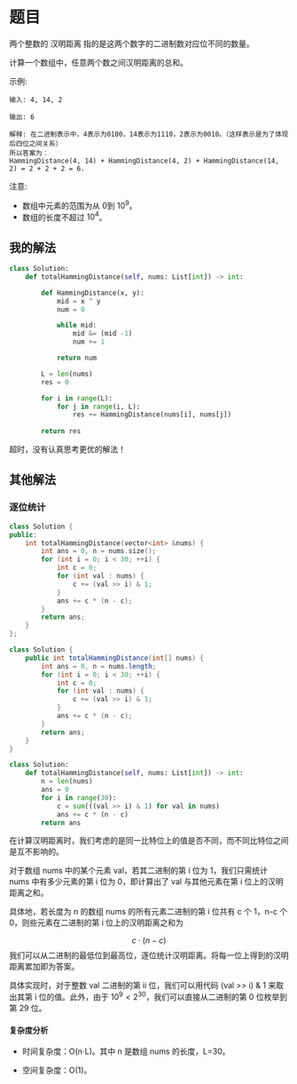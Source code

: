 # 题目

两个整数的 汉明距离 指的是这两个数字的二进制数对应位不同的数量。

计算一个数组中，任意两个数之间汉明距离的总和。

示例:

```
输入: 4, 14, 2

输出: 6

解释: 在二进制表示中，4表示为0100，14表示为1110，2表示为0010。（这样表示是为了体现后四位之间关系）
所以答案为：
HammingDistance(4, 14) + HammingDistance(4, 2) + HammingDistance(14, 2) = 2 + 2 + 2 = 6.
```

注意:

- 数组中元素的范围为从 $0$到 $10^9$。
- 数组的长度不超过 $10^4$。

## 我的解法

```python
class Solution:
    def totalHammingDistance(self, nums: List[int]) -> int:

        def HammingDistance(x, y):
            mid = x ^ y
            num = 0

            while mid:
                mid &= (mid -1)
                num += 1

            return num

        L = len(nums)
        res = 0

        for i in range(L):
            for j in range(i, L):
                res += HammingDistance(nums[i], nums[j])
        
        return res
```

超时，没有认真思考更优的解法！

## 其他解法

### 逐位统计

```c++
class Solution {
public:
    int totalHammingDistance(vector<int> &nums) {
        int ans = 0, n = nums.size();
        for (int i = 0; i < 30; ++i) {
            int c = 0;
            for (int val : nums) {
                c += (val >> i) & 1;
            }
            ans += c * (n - c);
        }
        return ans;
    }
};
```

```java
class Solution {
    public int totalHammingDistance(int[] nums) {
        int ans = 0, n = nums.length;
        for (int i = 0; i < 30; ++i) {
            int c = 0;
            for (int val : nums) {
                c += (val >> i) & 1;
            }
            ans += c * (n - c);
        }
        return ans;
    }
}
```

```python
class Solution:
    def totalHammingDistance(self, nums: List[int]) -> int:
        n = len(nums)
        ans = 0
        for i in range(30):
            c = sum(((val >> i) & 1) for val in nums)
            ans += c * (n - c)
        return ans
```

在计算汉明距离时，我们考虑的是同一比特位上的值是否不同，而不同比特位之间是互不影响的。

对于数组 nums 中的某个元素 val，若其二进制的第 i 位为 1，我们只需统计 nums 中有多少元素的第 i 位为 0，即计算出了 val 与其他元素在第 i 位上的汉明距离之和。

具体地，若长度为 n 的数组 nums 的所有元素二进制的第 i 位共有 c 个 1，n-c 个 0，则些元素在二进制的第 i 位上的汉明距离之和为

$$
c\cdot(n-c)
$$
我们可以从二进制的最低位到最高位，逐位统计汉明距离。将每一位上得到的汉明距离累加即为答案。

具体实现时，对于整数 val 二进制的第 ii 位，我们可以用代码 (val >> i) & 1 来取出其第 i 位的值。此外，由于 $10^9<2^{30}$，我们可以直接从二进制的第 0 位枚举到第 29 位。

#### 复杂度分析

- 时间复杂度：O(n⋅L)。其中 n 是数组 nums 的长度，L=30。

- 空间复杂度：O(1)。



